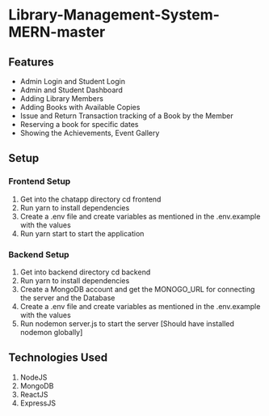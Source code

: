 # Library-Management-System-MERN-master

## Features
- Admin Login and Student Login
- Admin and Student Dashboard
- Adding Library Members
- Adding Books with Available Copies
- Issue and Return Transaction tracking of a Book by the Member
- Reserving a book for specific dates
- Showing the Achievements, Event Gallery

## Setup
### Frontend Setup
1. Get into the chatapp directory cd frontend
2. Run yarn to install dependencies
3. Create a .env file and create variables as mentioned in the .env.example with the values
4. Run yarn start to start the application

### Backend Setup
1. Get into backend directory cd backend
2. Run yarn to install dependencies
3. Create a MongoDB account and get the MONOGO_URL for connecting the server and the Database
4. Create a .env file and create variables as mentioned in the .env.example with the values
5. Run nodemon server.js to start the server [Should have installed nodemon globally]

## Technologies Used
1. NodeJS
2. MongoDB
3. ReactJS
4. ExpressJS
